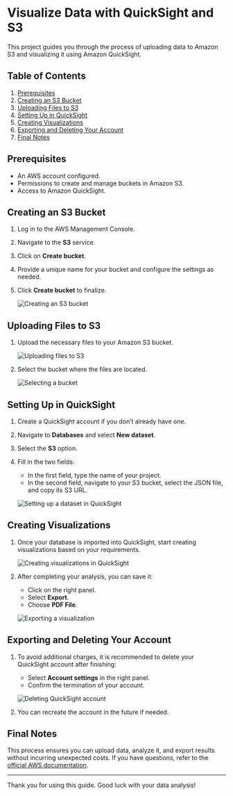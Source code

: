 # Visualize Data with QuickSight and S3

This project guides you through the process of uploading data to Amazon S3 and visualizing it using Amazon QuickSight.

## Table of Contents

1. [Prerequisites](#prerequisites)
2. [Creating an S3 Bucket](#creating-an-s3-bucket)
3. [Uploading Files to S3](#uploading-files-to-s3)
4. [Setting Up in QuickSight](#setting-up-in-quicksight)
5. [Creating Visualizations](#creating-visualizations)
6. [Exporting and Deleting Your Account](#exporting-and-deleting-your-account)
7. [Final Notes](#final-notes)

## Prerequisites

- An AWS account configured.
- Permissions to create and manage buckets in Amazon S3.
- Access to Amazon QuickSight.

## Creating an S3 Bucket

1. Log in to the AWS Management Console.
2. Navigate to the **S3** service.
3. Click on **Create bucket**.
4. Provide a unique name for your bucket and configure the settings as needed.
5. Click **Create bucket** to finalize.

   ![Creating an S3 bucket](<img width="749" alt="bucket creation" src="https://github.com/user-attachments/assets/436d3a19-05e9-42c3-87b0-31c2b6a295b1" />)

## Uploading Files to S3

1. Upload the necessary files to your Amazon S3 bucket.

   ![Uploading files to S3](path/to/image1.png)

2. Select the bucket where the files are located.

   ![Selecting a bucket](path/to/image2.png)

## Setting Up in QuickSight

1. Create a QuickSight account if you don’t already have one.
2. Navigate to **Databases** and select **New dataset**.
3. Select the **S3** option.
4. Fill in the two fields:
   - In the first field, type the name of your project.
   - In the second field, navigate to your S3 bucket, select the JSON file, and copy its S3 URL.

   ![Setting up a dataset in QuickSight](path/to/image3.png)

## Creating Visualizations

1. Once your database is imported into QuickSight, start creating visualizations based on your requirements.

   ![Creating visualizations in QuickSight](path/to/image4.png)

2. After completing your analysis, you can save it:
   - Click on the right panel.
   - Select **Export**.
   - Choose **PDF File**.

   ![Exporting a visualization](path/to/image5.png)

## Exporting and Deleting Your Account

1. To avoid additional charges, it is recommended to delete your QuickSight account after finishing:
   - Select **Account settings** in the right panel.
   - Confirm the termination of your account.

   ![Deleting QuickSight account](path/to/image6.png)

2. You can recreate the account in the future if needed.

## Final Notes

This process ensures you can upload data, analyze it, and export results without incurring unexpected costs. If you have questions, refer to the [official AWS documentation](https://aws.amazon.com/documentation/).

---

Thank you for using this guide. Good luck with your data analysis!
